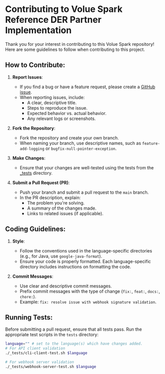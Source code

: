 # Contributing to Volue Spark Reference DER Partner Implementation

Thank you for your interest in contributing to this Volue Spark repository! Here are some guidelines to follow when contributing to this project.

## **How to Contribute**:

1. **Report Issues**:
   - If you find a bug or have a feature request, please create a [GitHub issue](../../issues).
   - When reporting issues, include:
     - A clear, descriptive title.
     - Steps to reproduce the issue.
     - Expected behavior vs. actual behavior.
     - Any relevant logs or screenshots.

2. **Fork the Repository**:
   - Fork the repository and create your own branch.
   - When naming your branch, use descriptive names, such as `feature-add-logging` or `bugfix-null-pointer-exception`.

3. **Make Changes**:
   - Ensure that your changes are well-tested using the tests from the [_tests](./_tests/) directory.

4. **Submit a Pull Request (PR)**:
   - Push your branch and submit a pull request to the `main` branch.
   - In the PR description, explain:
     - The problem you're solving.
     - A summary of the changes made.
     - Links to related issues (if applicable).

## **Coding Guidelines**:

1. **Style**:
   - Follow the conventions used in the language-specific directories (e.g., for Java, use `google-java-format`).
   - Ensure your code is properly formatted. Each language-specific directory includes instructions on formatting the code.

2. **Commit Messages**:
   - Use clear and descriptive commit messages.
   - Prefix commit messages with the type of change (`fix:`, `feat:`, `docs:`, `chore:`).
   - Example: `fix: resolve issue with webhook signature validation`.

## **Running Tests**:

Before submitting a pull request, ensure that all tests pass. Run the appropriate test scripts in the `tests` directory:
```bash
language="" # set to the language(s) which have changes added.
# For API client validation
./_tests/cli-client-test.sh $language

# For webhook server validation
./_tests/webhook-server-test.sh $language
```
